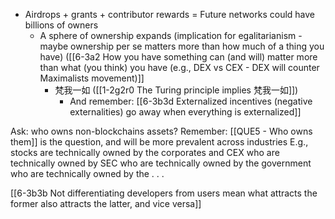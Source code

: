 
- Airdrops + grants + contributor rewards = Future networks could have billions of owners
	- A sphere of ownership expands (implication for egalitarianism - maybe ownership per se matters more than how much of a thing you have) ([[6-3a2 How you have something can (and will) matter more than what (you think) you have (e.g., DEX vs CEX - DEX will counter Maximalists movement)]]
		- 梵我一如 ([[1-2g2r0 The Turing principle implies 梵我一如]])
			- And remember: [[6-3b3d Externalized incentives (negative externalities) go away when everything is externalized]]

Ask: who owns non-blockchains assets? 
	Remember: [[QUE5 - Who owns them]] is the question, and will be more prevalent across industries
		E.g., stocks are technically owned by the corporates and CEX who are technically owned by SEC who are technically owned by the government who are technically owned by the . . . 

[[6-3b3b Not differentiating developers from users mean what attracts the former also attracts the latter, and vice versa]]
